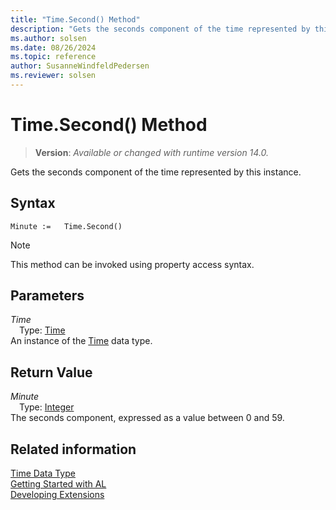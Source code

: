 ```yaml
---
title: "Time.Second() Method"
description: "Gets the seconds component of the time represented by this instance."
ms.author: solsen
ms.date: 08/26/2024
ms.topic: reference
author: SusanneWindfeldPedersen
ms.reviewer: solsen
---
```

[//]: # (START>DO_NOT_EDIT)
[//]: # (IMPORTANT:Do not edit any of the content between here and the END>DO_NOT_EDIT.)
[//]: # (Any modifications should be made in the .xml files in the ModernDev repo.)
# Time.Second() Method
> **Version**: _Available or changed with runtime version 14.0._

Gets the seconds component of the time represented by this instance.


## Syntax
```AL
Minute :=   Time.Second()
```
> [!NOTE]
> This method can be invoked using property access syntax.
## Parameters
*Time*  
&emsp;Type: [Time](time-data-type.md)  
An instance of the [Time](time-data-type.md) data type.  

## Return Value
*Minute*  
&emsp;Type: [Integer](../integer/integer-data-type.md)  
The seconds component, expressed as a value between 0 and 59.


[//]: # (IMPORTANT: END>DO_NOT_EDIT)
## Related information
[Time Data Type](time-data-type.md)  
[Getting Started with AL](../../devenv-get-started.md)  
[Developing Extensions](../../devenv-dev-overview.md)